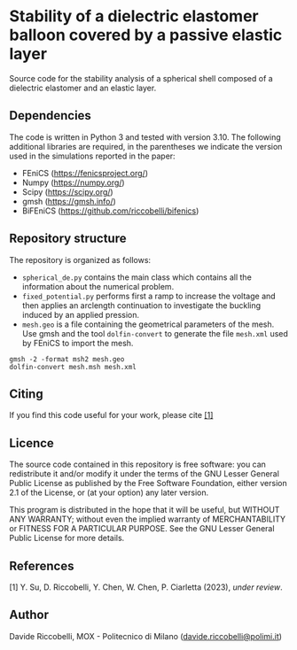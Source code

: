 # Stability of a dielectric elastomer balloon covered by a passive elastic layer
Source code for the stability analysis of a spherical shell composed of a dielectric elastomer and an elastic layer.

## Dependencies

The code is written in Python 3 and tested with version 3.10. The following additional libraries are required, in the parentheses we indicate the version used in the simulations reported in the paper:
* FEniCS (https://fenicsproject.org/)
* Numpy (https://numpy.org/)
* Scipy (https://scipy.org/)
* gmsh (https://gmsh.info/)
* BiFEniCS (https://github.com/riccobelli/bifenics)

## Repository structure

The repository is organized as follows:
* `spherical_de.py` contains the main class which contains all the information about the numerical problem.
* `fixed_potential.py` performs first a ramp to increase the voltage and then applies an arclength continuation to investigate the buckling induced by an applied pression.
* `mesh.geo` is a file containing the geometrical parameters of the mesh. Use gmsh and the tool `dolfin-convert` to generate the file `mesh.xml` used by FEniCS to import the mesh.
```
gmsh -2 -format msh2 mesh.geo
dolfin-convert mesh.msh mesh.xml
```

## Citing

If you find this code useful for your work, please cite [[1]](#1)

## Licence

The source code contained in this repository is free software: you can redistribute it and/or modify it under the terms of the GNU Lesser General Public License as published by the Free Software Foundation, either version 2.1 of the License, or (at your option) any later version.

This program is distributed in the hope that it will be useful, but WITHOUT ANY WARRANTY; without even the implied warranty of MERCHANTABILITY or FITNESS FOR A PARTICULAR PURPOSE. See the GNU Lesser General Public License for more details.

## References
<a id="1">[1]</a>
Y. Su, D. Riccobelli, Y. Chen, W. Chen, P. Ciarletta (2023), *under review*.

## Author
Davide Riccobelli, MOX - Politecnico di Milano (<davide.riccobelli@polimi.it>)
